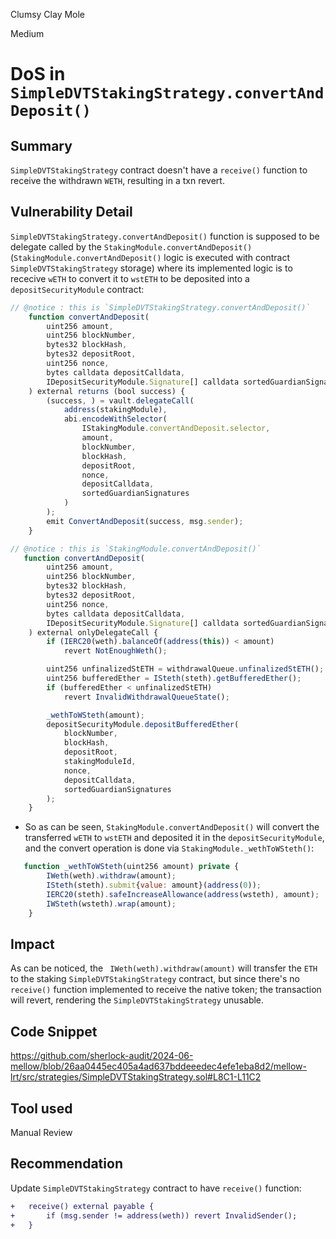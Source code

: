 Clumsy Clay Mole

Medium

# DoS in `SimpleDVTStakingStrategy.convertAndDeposit()`

## Summary

`SimpleDVTStakingStrategy` contract doesn't have a `receive()` function to receive the withdrawn `WETH`, resulting in a txn revert.

## Vulnerability Detail

`SimpleDVTStakingStrategy.convertAndDeposit()` function is supposed to be delegate called by the `StakingModule.convertAndDeposit()` (`StakingModule.convertAndDeposit()` logic is executed with contract `SimpleDVTStakingStrategy` storage) where its implemented logic is to rececive `wETH` to convert it to `wstETH` to be deposited into a `depositSecurityModule` contract:

```js
// @notice : this is `SimpleDVTStakingStrategy.convertAndDeposit()`
    function convertAndDeposit(
        uint256 amount,
        uint256 blockNumber,
        bytes32 blockHash,
        bytes32 depositRoot,
        uint256 nonce,
        bytes calldata depositCalldata,
        IDepositSecurityModule.Signature[] calldata sortedGuardianSignatures
    ) external returns (bool success) {
        (success, ) = vault.delegateCall(
            address(stakingModule),
            abi.encodeWithSelector(
                IStakingModule.convertAndDeposit.selector,
                amount,
                blockNumber,
                blockHash,
                depositRoot,
                nonce,
                depositCalldata,
                sortedGuardianSignatures
            )
        );
        emit ConvertAndDeposit(success, msg.sender);
    }
```

```js
// @notice : this is `StakingModule.convertAndDeposit()`
   function convertAndDeposit(
        uint256 amount,
        uint256 blockNumber,
        bytes32 blockHash,
        bytes32 depositRoot,
        uint256 nonce,
        bytes calldata depositCalldata,
        IDepositSecurityModule.Signature[] calldata sortedGuardianSignatures
    ) external onlyDelegateCall {
        if (IERC20(weth).balanceOf(address(this)) < amount)
            revert NotEnoughWeth();

        uint256 unfinalizedStETH = withdrawalQueue.unfinalizedStETH();
        uint256 bufferedEther = ISteth(steth).getBufferedEther();
        if (bufferedEther < unfinalizedStETH)
            revert InvalidWithdrawalQueueState();

        _wethToWSteth(amount);
        depositSecurityModule.depositBufferedEther(
            blockNumber,
            blockHash,
            depositRoot,
            stakingModuleId,
            nonce,
            depositCalldata,
            sortedGuardianSignatures
        );
    }
```

- So as can be seen, `StakingModule.convertAndDeposit()` will convert the transferred `wETH` to `wstETH` and deposited it in the `depositSecurityModule`, and the convert operation is done via `StakingModule._wethToWSteth()`:

```js
   function _wethToWSteth(uint256 amount) private {
        IWeth(weth).withdraw(amount);
        ISteth(steth).submit{value: amount}(address(0));
        IERC20(steth).safeIncreaseAllowance(address(wsteth), amount);
        IWSteth(wsteth).wrap(amount);
    }
```

## Impact

As can be noticed, the ` IWeth(weth).withdraw(amount)` will transfer the `ETH` to the staking `SimpleDVTStakingStrategy` contract, but since there's no `receive()` function implemented to receive the native token; the transaction will revert, rendering the `SimpleDVTStakingStrategy` unusable.


## Code Snippet

https://github.com/sherlock-audit/2024-06-mellow/blob/26aa0445ec405a4ad637bddeeedec4efe1eba8d2/mellow-lrt/src/strategies/SimpleDVTStakingStrategy.sol#L8C1-L11C2

## Tool used

Manual Review

## Recommendation

Update `SimpleDVTStakingStrategy` contract to have `receive()` function:

```diff
+   receive() external payable {
+       if (msg.sender != address(weth)) revert InvalidSender();
+   }
```